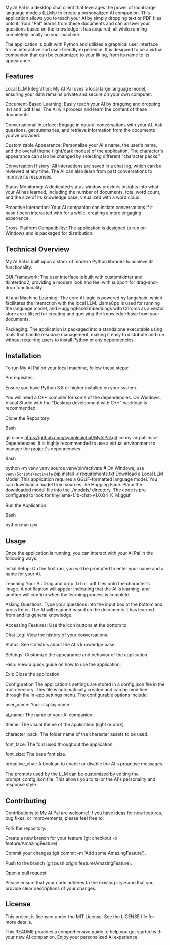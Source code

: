My AI Pal is a desktop chat client that leverages the power of local large language models (LLMs) to create a personalized AI companion. This application allows you to teach your AI by simply dropping text or PDF files onto it. Your "Pal" learns from these documents and can answer your questions based on the knowledge it has acquired, all while running completely locally on your machine.

The application is built with Python and utilizes a graphical user interface for an interactive and user-friendly experience. It is designed to be a virtual companion that can be customized to your liking, from its name to its appearance.

## Features
Local LLM Integration: My AI Pal uses a local large language model, ensuring your data remains private and secure on your own computer.

Document-Based Learning: Easily teach your AI by dragging and dropping .txt and .pdf files. The AI will process and learn the content of these documents.

Conversational Interface: Engage in natural conversations with your AI. Ask questions, get summaries, and retrieve information from the documents you've provided.

Customizable Appearance: Personalize your AI's name, the user's name, and the overall theme (light/dark modes) of the application. The character's appearance can also be changed by selecting different "character packs."

Conversation History: All interactions are saved in a chat log, which can be reviewed at any time. The AI can also learn from past conversations to improve its responses.

Status Monitoring: A dedicated status window provides insights into what your AI has learned, including the number of documents, total word count, and the size of its knowledge base, visualized with a word cloud.

Proactive Interaction: Your AI companion can initiate conversations if it hasn't been interacted with for a while, creating a more engaging experience.

Cross-Platform Compatibility: The application is designed to run on Windows and is packaged for distribution.

## Technical Overview
My AI Pal is built upon a stack of modern Python libraries to achieve its functionality:

GUI Framework: The user interface is built with customtkinter and tkinterdnd2, providing a modern look and feel with support for drag-and-drop functionality.

AI and Machine Learning: The core AI logic is powered by langchain, which facilitates the interaction with the local LLM. LlamaCpp is used for running the language model, and HuggingFaceEmbeddings with Chroma as a vector store are utilized for creating and querying the knowledge base from your documents.

Packaging: The application is packaged into a standalone executable using tools that handle resource management, making it easy to distribute and run without requiring users to install Python or any dependencies.

## Installation
To run My AI Pal on your local machine, follow these steps:

Prerequisites:

Ensure you have Python 3.8 or higher installed on your system.

You will need a C++ compiler for some of the dependencies. On Windows, Visual Studio with the "Desktop development with C++" workload is recommended.

Clone the Repository:

Bash

git clone https://github.com/sympleaichat/MyAIPal.git
cd my-ai-pal
Install Dependencies: It is highly recommended to use a virtual environment to manage the project's dependencies.

Bash

python -m venv venv
source venv/bin/activate  # On Windows, use `venv\Scripts\activate`
pip install -r requirements.txt
Download a Local LLM Model: This application requires a GGUF-formatted language model. You can download a model from sources like Hugging Face. Place the downloaded model file into the ./models/ directory. The code is pre-configured to look for tinyllama-1.1b-chat-v1.0.Q4_K_M.gguf.

Run the Application:

Bash

python main.py

## Usage
Once the application is running, you can interact with your AI Pal in the following ways:

Initial Setup: On the first run, you will be prompted to enter your name and a name for your AI.

Teaching Your AI: Drag and drop .txt or .pdf files onto the character's image. A notification will appear indicating that the AI is learning, and another will confirm when the learning process is complete.

Asking Questions: Type your questions into the input box at the bottom and press Enter. The AI will respond based on the documents it has learned from and its general knowledge.

Accessing Features: Use the icon buttons at the bottom to:

Chat Log: View the history of your conversations.

Status: See statistics about the AI's knowledge base.

Settings: Customize the appearance and behavior of the application.

Help: View a quick guide on how to use the application.

Exit: Close the application.

Configuration
The application's settings are stored in a config.json file in the root directory. This file is automatically created and can be modified through the in-app settings menu. The configurable options include:

user_name: Your display name.

ai_name: The name of your AI companion.

theme: The visual theme of the application (light or dark).

character_pack: The folder name of the character assets to be used.

font_face: The font used throughout the application.

font_size: The base font size.

proactive_chat: A boolean to enable or disable the AI's proactive messages.

The prompts used by the LLM can be customized by editing the prompt_config.json file. This allows you to tailor the AI's personality and response style.

## Contributing
Contributions to My AI Pal are welcome! If you have ideas for new features, bug fixes, or improvements, please feel free to:

Fork the repository.

Create a new branch for your feature (git checkout -b feature/AmazingFeature).

Commit your changes (git commit -m 'Add some AmazingFeature').

Push to the branch (git push origin feature/AmazingFeature).

Open a pull request.

Please ensure that your code adheres to the existing style and that you provide clear descriptions of your changes.

## License
This project is licensed under the MIT License. See the LICENSE file for more details.

This README provides a comprehensive guide to help you get started with your new AI companion. Enjoy your personalized AI experience!
